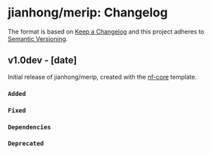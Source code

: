 # jianhong/merip: Changelog

The format is based on [Keep a Changelog](https://keepachangelog.com/en/1.0.0/)
and this project adheres to [Semantic Versioning](https://semver.org/spec/v2.0.0.html).

## v1.0dev - [date]

Initial release of jianhong/merip, created with the [nf-core](https://nf-co.re/) template.

### `Added`

### `Fixed`

### `Dependencies`

### `Deprecated`
